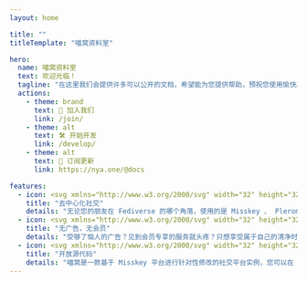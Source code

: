 ```yaml
---
layout: home

title: ""
titleTemplate: "喵窝资料室"

hero:
  name: 喵窝资料室
  text: 欢迎光临！
  tagline: "在这里我们会提供许多可以公开的文档，希望能为您提供帮助，预祝您使用愉快。 🎉"
  actions:
    - theme: brand
      text: 🚀 加入我们
      link: /join/
    - theme: alt
      text: 🛠️ 开始开发
      link: /develop/
    - theme: alt
      text: 📢 订阅更新
      link: https://nya.one/@docs

features:
  - icon: <svg xmlns="http://www.w3.org/2000/svg" width="32" height="32" viewBox="0 0 48 48"><g><rect x="4.491" y="13.053" width="15.475" height="2.001" transform="translate(-6.173 16.953) rotate(-57.923)" fill="#b7e3fc"></rect><rect x="28.613" y="0.543" width="1.999" height="19.549" transform="translate(7.664 32.715) rotate(-64.788)" fill="#b7e3fc"></rect><rect x="18.559" y="25.975" width="23.835" height="1.999" transform="translate(-10.189 28.636) rotate(-43.852)" fill="#b7e3fc"></rect><rect x="29.778" y="28.993" width="20.299" height="2" transform="translate(4.478 65.165) rotate(-81.688)" fill="#b7e3fc"></rect><rect x="9.561" y="18.999" width="28.878" height="2.001" transform="translate(-3.764 5.677) rotate(-12.517)" fill="#b7e3fc"></rect><path d="M19,43a5,5,0,1,1,5-5A5.006,5.006,0,0,1,19,43Z" fill="#47b0ea"></path><path d="M6,29a5,5,0,1,1,5-5A5.006,5.006,0,0,1,6,29Z" fill="#47b0ea"></path><path d="M42,21a5,5,0,1,1,5-5A5.006,5.006,0,0,1,42,21Z" fill="#47b0ea"></path><path d="M18,9a4,4,0,1,1,4-4A4,4,0,0,1,18,9Z" fill="#47b0ea"></path><path d="M38,47a4,4,0,1,1,4-4A4,4,0,0,1,38,47Z" fill="#47b0ea"></path></g></svg>
    title: "去中心化社交"
    details: "无论您的朋友在 Fediverse 的哪个角落，使用的是 Misskey 、 Pleroma 、 Mastodon 或是任何其他支持 ActivityPub 协议的软件，您都可以轻松关注、互动，共享美好社交生活，"
  - icon: <svg xmlns="http://www.w3.org/2000/svg" width="32" height="32" viewBox="0 0 48 48"><g><path d="M35.625,32.219A6.617,6.617,0,0,0,31.981,31c-1.939.036-4.906.992-6.981,5.747V15.987a1,1,0,0,0-2,0v20.76c-2.075-4.755-5.042-5.711-6.981-5.747h-.094a6.187,6.187,0,0,0-3.55,1.22,1,1,0,1,0,1.25,1.562,4.141,4.141,0,0,1,2.3-.782h.057c3.567.065,6.127,4.482,7.026,12.117a1,1,0,0,0,1.986,0c.9-7.635,3.459-12.052,7.026-12.117h.057a4.182,4.182,0,0,1,2.3.785,1,1,0,0,0,1.245-1.565Z" fill="#ffd764"></path><path d="M11.253,44a1,1,0,0,1-.465-.115L8,42.42,5.212,43.885a1,1,0,0,1-1.45-1.054l.532-3.1-2.256-2.2a1,1,0,0,1,.555-1.7l3.116-.454,1.4-2.824a1.039,1.039,0,0,1,1.792,0l1.395,2.824,3.116.454a1,1,0,0,1,.555,1.7l-2.256,2.2.532,3.1A1,1,0,0,1,11.253,44Z" fill="#ed7064"></path><path d="M27.253,14a1,1,0,0,1-.465-.115L24,12.42l-2.788,1.465a1,1,0,0,1-1.45-1.054l.532-3.1-2.256-2.2a1,1,0,0,1,.555-1.7l3.116-.454L23.1,2.545a1.039,1.039,0,0,1,1.792,0l1.395,2.824,3.116.454a1,1,0,0,1,.555,1.7l-2.256,2.2.532,3.1A1,1,0,0,1,27.253,14Z" fill="#ed7064"></path><path d="M43.253,44a1,1,0,0,1-.465-.115L40,42.42l-2.788,1.465a1,1,0,0,1-1.45-1.054l.532-3.1-2.256-2.2a1,1,0,0,1,.555-1.7l3.116-.454L39.1,32.545a1.039,1.039,0,0,1,1.792,0l1.395,2.824,3.116.454a1,1,0,0,1,.555,1.7l-2.256,2.2.532,3.1A1,1,0,0,1,43.253,44Z" fill="#ed7064"></path><path d="M10,16a3,3,0,0,1-3-3,1,1,0,0,0-2,0,3,3,0,0,1-3,3,1,1,0,0,0,0,2,3,3,0,0,1,3,3,1,1,0,0,0,2,0,3,3,0,0,1,3-3,1,1,0,0,0,0-2Z" fill="#ea9860"></path><path d="M46,15.987a3,3,0,0,1-3-3,1,1,0,0,0-2,0,3,3,0,0,1-3,3,1,1,0,1,0,0,2,3,3,0,0,1,3,3,1,1,0,0,0,2,0,3,3,0,0,1,3-3,1,1,0,1,0,0-2Z" fill="#ea9860"></path><path d="M20,30a1,1,0,0,1-.9-.553c-3.647-7.294-8.892-7.457-9.114-7.46a1,1,0,0,1,.009-2h0c.27,0,6.665.112,10.893,8.566A1,1,0,0,1,20,30Z" fill="#ffd764"></path><path d="M28,30a1,1,0,0,1-.894-1.447C31.333,20.1,37.728,19.988,38,19.987h0a1,1,0,0,1,0,2c-.215,0-5.46.166-9.107,7.46A1,1,0,0,1,28,30Z" fill="#ffd764"></path></g></svg>
    title: "无广告，无会员"
    details: "受够了恼人的广告？见到会员专享的服务就头疼？只想享受属于自己的清净时间线？这里就是您梦想中的乐土。我们坚持用爱发电，不投放广告，不设置会员制度。"
  - icon: <svg xmlns="http://www.w3.org/2000/svg" width="32" height="32" viewBox="0 0 48 48"><g><path fill="#72C472" d="M41,47H7c-1.105,0-2-0.895-2-2V3c0-1.105,0.895-2,2-2l24,0l12,12v32C43,46.105,42.105,47,41,47z"></path> <path fill="#54A354" d="M31,1v10c0,1.105,0.895,2,2,2h10L31,1z"></path> <path fill="#FFFFFF" d="M20,32c-0.256,0-0.512-0.098-0.707-0.293l-6-6c-0.391-0.391-0.391-1.023,0-1.414l6-6 c0.391-0.391,1.023-0.391,1.414,0s0.391,1.023,0,1.414L15.414,25l5.293,5.293c0.391,0.391,0.391,1.023,0,1.414 C20.512,31.902,20.256,32,20,32z"></path> <path fill="#FFFFFF" d="M28,32c-0.256,0-0.512-0.098-0.707-0.293c-0.391-0.391-0.391-1.023,0-1.414L32.586,25l-5.293-5.293 c-0.391-0.391-0.391-1.023,0-1.414s1.023-0.391,1.414,0l6,6c0.391,0.391,0.391,1.023,0,1.414l-6,6C28.512,31.902,28.256,32,28,32z"></path></g></svg>
    title: "开放源代码"
    details: "喵窝是一款基于 Misskey 平台进行针对性修改的社交平台实例，您可以在 NyaCodes 或是 GitHub 访问到我们所有的源代码。"
---
```

